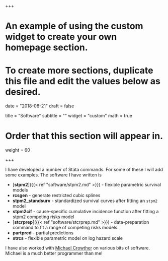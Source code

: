 +++
# An example of using the custom widget to create your own homepage section.
# To create more sections, duplicate this file and edit the values below as desired.

date = "2018-08-21"
draft = false

title = "Software"
subtitle = ""
widget = "custom"
math = true
# Order that this section will appear in.
weight = 60

+++

I have developed a number of Stata commands. For some of these I will add some examples. The software I have written is

- [**stpm2**]({{< ref "software/stpm2.md" >}}) - flexible parametric survival models
- **rcsgen** - generate restricted cubic splines
- **stpm2_standsurv** - standardized survival curves after fitting an `stpm2` model
- **stpm2cif** - cause-specific cumulative incidence function after fitting a stpm2 competing risks model
- [**stcrprep**]({{< ref "software/stcrprep.md" >}}) - data-preparation command to fit a range of competing risks models.
- **partpred** - partial predictions
- **strcs** - flexible parametric model on log hazard scale

I have also worked with [Michael Crowther](http://www.mjcrowther.co.uk/#software) on various bits of software. Michael is a much better programmer than me!